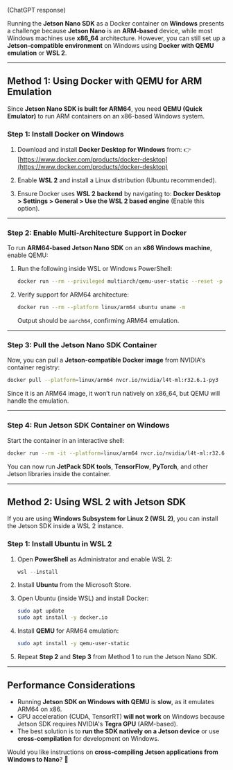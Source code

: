 (ChatGPT response)  

Running the **Jetson Nano SDK** as a Docker container on **Windows** presents a challenge because **Jetson Nano** is an **ARM-based** device, while most Windows machines use **x86_64** architecture. However, you can still set up a **Jetson-compatible environment** on Windows using **Docker with QEMU emulation** or **WSL 2**.

---

## **Method 1: Using Docker with QEMU for ARM Emulation**
Since **Jetson Nano SDK is built for ARM64**, you need **QEMU (Quick Emulator)** to run ARM containers on an x86-based Windows system.

### **Step 1: Install Docker on Windows**
1. Download and install **Docker Desktop for Windows** from:
   👉 [https://www.docker.com/products/docker-desktop](https://www.docker.com/products/docker-desktop)
   
2. Enable **WSL 2** and install a Linux distribution (Ubuntu recommended).

3. Ensure Docker uses **WSL 2 backend** by navigating to:
   **Docker Desktop > Settings > General > Use the WSL 2 based engine** (Enable this option).

---

### **Step 2: Enable Multi-Architecture Support in Docker**
To run **ARM64-based Jetson Nano SDK** on an **x86 Windows machine**, enable QEMU:

1. Run the following inside WSL or Windows PowerShell:
   ```bash
   docker run --rm --privileged multiarch/qemu-user-static --reset -p yes
   ```

2. Verify support for ARM64 architecture:
   ```bash
   docker run --rm --platform linux/arm64 ubuntu uname -m
   ```
   Output should be `aarch64`, confirming ARM64 emulation.

---

### **Step 3: Pull the Jetson Nano SDK Container**
Now, you can pull a **Jetson-compatible Docker image** from NVIDIA's container registry:

```bash
docker pull --platform=linux/arm64 nvcr.io/nvidia/l4t-ml:r32.6.1-py3
```

Since it is an ARM64 image, it won’t run natively on x86_64, but QEMU will handle the emulation.

---

### **Step 4: Run Jetson SDK Container on Windows**
Start the container in an interactive shell:

```bash
docker run --rm -it --platform=linux/arm64 nvcr.io/nvidia/l4t-ml:r32.6.1-py3 /bin/bash
```

You can now run **JetPack SDK tools**, **TensorFlow**, **PyTorch**, and other Jetson libraries inside the container.

---

## **Method 2: Using WSL 2 with Jetson SDK**
If you are using **Windows Subsystem for Linux 2 (WSL 2)**, you can install the Jetson SDK inside a WSL 2 instance.

### **Step 1: Install Ubuntu in WSL 2**
1. Open **PowerShell** as Administrator and enable WSL 2:
   ```powershell
   wsl --install
   ```
2. Install **Ubuntu** from the Microsoft Store.

3. Open Ubuntu (inside WSL) and install Docker:

   ```bash
   sudo apt update
   sudo apt install -y docker.io
   ```

4. Install **QEMU** for ARM64 emulation:
   ```bash
   sudo apt install -y qemu-user-static
   ```

5. Repeat **Step 2** and **Step 3** from Method 1 to run the Jetson Nano SDK.

---

## **Performance Considerations**
- Running **Jetson SDK on Windows with QEMU** is **slow**, as it emulates ARM64 on x86.
- GPU acceleration (CUDA, TensorRT) **will not work** on Windows because Jetson SDK requires NVIDIA's **Tegra GPU** (ARM-based).
- The best solution is to **run the SDK natively on a Jetson device** or use **cross-compilation** for development on Windows.

Would you like instructions on **cross-compiling Jetson applications from Windows to Nano**? 🚀
